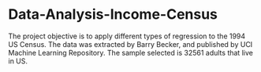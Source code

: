 # Data-Analysis-Income-Census
The project objective is to apply different types of regression to the 1994 US Census. The data was extracted by  Barry Becker,  and published by UCI Machine Learning Repository. The sample selected is 32561 adults that live in US.
